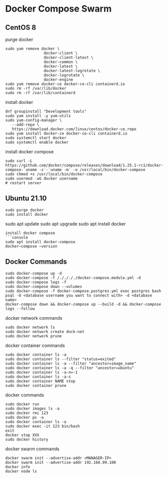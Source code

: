 # Docker Compose Swarm

## CentOS 8
purge docker
```
sudo yum remove docker \
                 docker-client \
                 docker-client-latest \
                 docker-common \
                 docker-latest \
                 docker-latest-logrotate \
                 docker-logrotate \
                 docker-engine
sudo yum remove docker-ce docker-ce-cli containerd.io
sudo rm -rf /var/lib/docker
sudo rm -rf /var/lib/containerd
```
install docker
```
dnf groupinstall "Development tools"
sudo yum install -y yum-utils
sudo yum-config-manager \
   --add-repo \
   https://download.docker.com/linux/centos/docker-ce.repo
sudo yum install docker-ce docker-ce-cli containerd.io
sudo systemctl start docker
sudo systemctl enable docker
```
install docker compose
```
sudo curl -L https://github.com/docker/compose/releases/download/1.25.1-rc1/docker-compose-`uname -s`-`uname -m` -o /usr/local/bin/docker-compose
sudo chmod +x /usr/local/bin/docker-compose
sudo usermod -aG docker username
# restart server
```
## Ubuntu 21.10
```console
sudo purge docker
sudo install docker
```
sudo apt update
sudo apt upgrade
sudo apt install docker
```
install docker compose
```console
sudo apt install docker-compose
docker–compose –version
```
## Docker Commands
```console
sudo docker-compose up -d
sudo docker-compose -f /././././docker-compose.module.yml -d
sudo docker-compose logs -f
sudo docker-compose down --volumes
sudo docker-compose -f docker-compose.postgres.yml exec postgres bash
psql -U <database username you want to connect with> -d <database name>
docker-compose down && docker-compose up --build -d && docker-compose logs --follow
```
docker network commands
```console
sudo docker network ls
sudo docker network create dock-net
sudo docker network prune
```
docker container commands
```console
sudo docker container ls -a
sudo docker container ls --filter "status=exited"
sudo docker container ls -a --filter "ancestor=image_name"
sudo docker container ls -a -q --filter "ancestor=ubuntu"
sudo docker container ls -a-n=-1
sudo docker container ls -a-s
sudo docker container NAME stop
sudo docker container prune
```
docker commands
```console
sudo docker run
sudo docker images ls -a
sudo docker rmi 123
sudo docker ps -a
sudo docker container ls -a
sudo docker exec -it 123 bin/bash
exit
docker stop XXX
sudo docker history
```
docker swarm commands
```console
docker swarm init --advertise-addr <MANAGER-IP>
docker swarm init --advertise-addr 192.168.99.100
docker info
docker node ls
```
